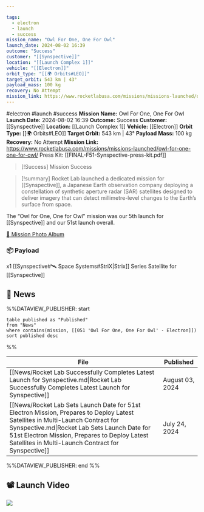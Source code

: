 ```yaml
---

tags:
  - electron
  - launch
  - success
mission_name: "Owl For One, One For Owl"
launch_date: 2024-08-02 16:39
outcome: "Success"
customer: "[[Synspective]]"
location: "[[Launch Complex 1]]"
vehicle: "[[Electron]]"
orbit_type: "[[🌍 Orbits#LEO]]"
target_orbit: 543 km | 43°
payload_mass: 100 kg
recovery: No Attempt
mission_link: https://www.rocketlabusa.com/missions/missions-launched/owl-for-one-one-for-owl/
---
```


#electron #launch #success
**Mission Name:** Owl For One, One For Owl
**Launch Date:** 2024-08-02 16:39
**Outcome:** Success
**Customer:** [[Synspective]]
**Location:** [[Launch Complex 1]]
**Vehicle:** [[Electron]]
**Orbit Type:** [[🌍 Orbits#LEO]]
**Target Orbit:** 543 km | 43°
**Payload Mass:** 100 kg
**Recovery:** No Attempt
**Mission Link:** https://www.rocketlabusa.com/missions/missions-launched/owl-for-one-one-for-owl/
Press Kit: [[FINAL-F51-Synspective-press-kit.pdf]]

>[!Success] Mission Success

>[!summary]
Rocket Lab launched a dedicated mission for [[Synspective]], a Japanese Earth observation company deploying a constellation of synthetic aperture radar (SAR) satellites designed to deliver imagery that can detect millimetre-level changes to the Earth’s surface from space. 
>
The “Owl for One, One for Owl” mission was our 5th launch for [[Synspective]] and our 51st launch overall.
>
[📸 Mission Photo Album](https://www.flickr.com/photos/rocketlab/albums/72177720319229250/)
### 📦 Payload

x1 [[Synspective#🛰️ Space Systems#StriX|Strix]] Series Satellite for [[Synspective]]

## 📰 News
%%DATAVIEW_PUBLISHER: start
```
table published as "Published"
from "News"
where contains(mission, [[051 'Owl For One, One For Owl' - Electron]])
sort published desc
```
%%

| File                                                                                                                                                                                                                                                                                   | Published       |
| -------------------------------------------------------------------------------------------------------------------------------------------------------------------------------------------------------------------------------------------------------------------------------------- | --------------- |
| [[News/Rocket Lab Successfully Completes Latest Launch for Synspective.md\|Rocket Lab Successfully Completes Latest Launch for Synspective]]                                                                                                                                           | August 03, 2024 |
| [[News/Rocket Lab Sets Launch Date for 51st Electron Mission, Prepares to Deploy Latest Satellites in Multi-Launch Contract for Synspective.md\|Rocket Lab Sets Launch Date for 51st Electron Mission, Prepares to Deploy Latest Satellites in Multi-Launch Contract for Synspective]] | July 24, 2024   |

%%DATAVIEW_PUBLISHER: end %%

## 📽️ Launch Video

![](https://www.youtube.com/watch?v=ZdikUDvKYmc)

